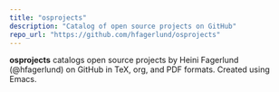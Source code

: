 ```yaml
---
title: "osprojects"
description: "Catalog of open source projects on GitHub"
repo_url: "https://github.com/hfagerlund/osprojects"
---
```


**osprojects** catalogs open source projects by Heini Fagerlund (@hfagerlund) on GitHub in TeX, org, and PDF formats. Created using Emacs.
